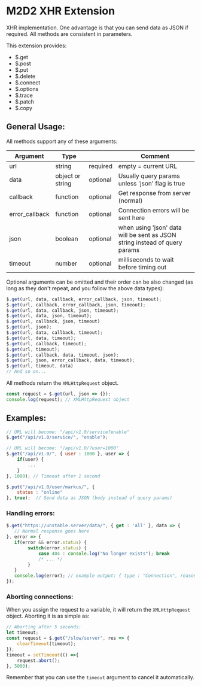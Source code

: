 # M2D2 XHR Extension

XHR implementation. One advantage is that you can
send data as JSON if required. All methods are
consistent in parameters.

This extension provides:
 * $.get
 * $.post
 * $.put
 * $.delete
 * $.connect
 * $.options
 * $.trace
 * $.patch
 * $.copy

## General Usage:

All methods support any of these arguments:

| Argument       | Type             |          | Comment                                                                    |
|----------------|------------------|----------|----------------------------------------------------------------------------|
| url            | string           | required | empty = current URL                                                        |
| data           | object or string | optional | Usually query params unless 'json' flag is true                            |
| callback       | function         | optional | Get response from server (normal)                                          |
| error_callback | function         | optional | Connection errors will be sent here                                        |
| json           | boolean          | optional | when using 'json' data will be sent as JSON string instead of query params |
| timeout        | number           | optional | milliseconds to wait before timing out                                     |

Optional arguments can be omitted and their order can be also changed (as long as they don't repeat, and you follow the above data types):

```js
$.get(url, data, callback, error_callback, json, timeout);
$.get(url, callback, error_callback, json, timeout);
$.get(url, data, callback, json, timeout);
$.get(url, data, json, timeout);
$.get(url, callback, json, timeout)
$.get(url, json);
$.get(url, data, callback, timeout);
$.get(url, data, timeout);
$.get(url, callback, timeout);
$.get(url, timeout);
$.get(url, callback, data, timeout, json);
$.get(url, json, error_callback, data, timeout);
$.get(url, timeout, data)
// And so on...
```

All methods return the `XMLHttpRequest` object.

```js
const request = $.get(url, json => {});
console.log(request); // XMLHttpRequest object
```

## Examples:

```js
// URL will become: "/api/v1.0/service?enable"
$.get("/api/v1.0/service/", "enable");

// URL will become: "/api/v1.0/?user=1000"
$.get("/api/v1.0/", { user : 1000 }, user => { 
    if(user) {
        ...
    }
}, 1000); // Timeout after 1 second
```
```js
$.put("/api/v1.0/user/markus/", {
    status : "online"
}, true);  // Send data as JSON (body instead of query params)
```

### Handling errors:
```js
$.get("https://unstable.server/data/", { get : 'all' }, data => {
   // Normal response goes here        
}, error => {
   if(error && error.status) {
        switch(error.status) {
            case 404 : console.log("No longer exists"); break
            /* ... */
        }
   }
   console.log(error); // example output: { type : "Connection", reason: "Connection Refused", status: 0 }
});
```

### Aborting connections:

When you assign the request to a variable, it will return the `XMLHttpRequest` object. Aborting it is as simple as:

```js
// Aborting after 5 seconds:
let timeout;
const request = $.get("/slow/server", res => {
    clearTimeout(timeout);
});
timeout = setTimeout(() =>{
    request.abort();
}, 5000);
```

Remember that you can use the `timeout` argument to cancel it automatically.
